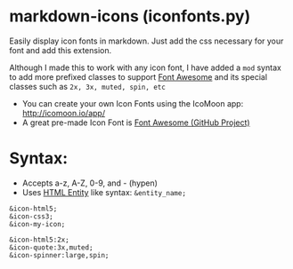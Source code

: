markdown-icons (iconfonts.py)
==============

Easily display icon fonts in markdown. Just add the css necessary for your font and add this extension.

Although I made this to work with any icon font, I have added a `mod` syntax to add more prefixed classes to support [Font Awesome](http://fortawesome.github.io/Font-Awesome/) and its special classes such as `2x, 3x, muted, spin, etc`

- You can create your own Icon Fonts using the IcoMoon app: http://icomoon.io/app/
- A great pre-made Icon Font is [Font Awesome (GitHub Project)](http://fortawesome.github.io/Font-Awesome/)

Syntax:
========

- Accepts a-z, A-Z, 0-9, and - (hypen)
- Uses [HTML Entity](http://www.w3schools.com/html/html_entities.asp) like syntax: `&entity_name;`

```
&icon-html5;
&icon-css3;
&icon-my-icon;

&icon-html5:2x;
&icon-quote:3x,muted;
&icon-spinner:large,spin;
```
